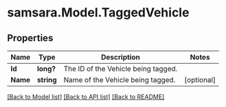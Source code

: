# samsara.Model.TaggedVehicle
## Properties

Name | Type | Description | Notes
------------ | ------------- | ------------- | -------------
**Id** | **long?** | The ID of the Vehicle being tagged. | 
**Name** | **string** | Name of the Vehicle being tagged. | [optional] 

[[Back to Model list]](../README.md#documentation-for-models) [[Back to API list]](../README.md#documentation-for-api-endpoints) [[Back to README]](../README.md)

